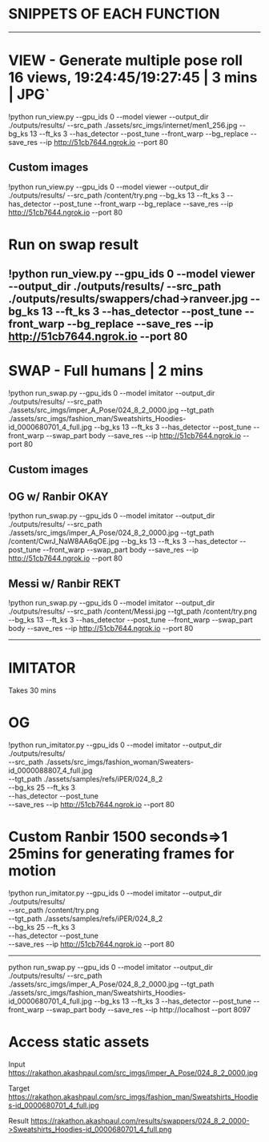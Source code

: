 # SNIPPETS OF EACH FUNCTION
-----------------------------------

# VIEW - Generate multiple pose roll 16 views, 19:24:45/19:27:45 | 3 mins | JPG`

!python run_view.py --gpu_ids 0 --model viewer --output_dir ./outputs/results/  --src_path      ./assets/src_imgs/internet/men1_256.jpg  --bg_ks 13  --ft_ks 3 --has_detector  --post_tune --front_warp --bg_replace --save_res --ip  http://51cb7644.ngrok.io --port 80

## Custom images

!python run_view.py --gpu_ids 0 --model viewer --output_dir ./outputs/results/  --src_path   /content/try.png   --bg_ks 13  --ft_ks 3 --has_detector  --post_tune --front_warp --bg_replace --save_res --ip  http://51cb7644.ngrok.io --port 80


# Run on swap result

!python run_view.py --gpu_ids 0 --model viewer --output_dir ./outputs/results/  --src_path   ./outputs/results/swappers/chad->ranveer.jpg   --bg_ks 13  --ft_ks 3 --has_detector  --post_tune --front_warp --bg_replace --save_res --ip http://51cb7644.ngrok.io --port 80
-----------------------------------

# SWAP - Full humans | 2 mins

!python run_swap.py --gpu_ids 0 --model imitator --output_dir ./outputs/results/ --src_path      ./assets/src_imgs/imper_A_Pose/024_8_2_0000.jpg  --tgt_path      ./assets/src_imgs/fashion_man/Sweatshirts_Hoodies-id_0000680701_4_full.jpg  --bg_ks 13  --ft_ks 3 --has_detector  --post_tune  --front_warp --swap_part body  --save_res --ip http://51cb7644.ngrok.io --port 80


## Custom images

## OG w/ Ranbir OKAY

!python run_swap.py --gpu_ids 0 --model imitator --output_dir ./outputs/results/ --src_path      ./assets/src_imgs/imper_A_Pose/024_8_2_0000.jpg  --tgt_path     /content/CwrJ_NaW8AA6qOE.jpg  --bg_ks 13  --ft_ks 3 --has_detector  --post_tune  --front_warp --swap_part body  --save_res --ip http://51cb7644.ngrok.io --port 80

## Messi w/ Ranbir REKT

!python run_swap.py --gpu_ids 0 --model imitator --output_dir ./outputs/results/ --src_path  /content/Messi.jpg  --tgt_path     /content/try.png  --bg_ks 13  --ft_ks 3 --has_detector  --post_tune  --front_warp --swap_part body  --save_res --ip http://51cb7644.ngrok.io --port 80


-----------------------------------

# IMITATOR

Takes 30 mins

# OG

!python run_imitator.py --gpu_ids 0 --model imitator --output_dir ./outputs/results/  \
--src_path      ./assets/src_imgs/fashion_woman/Sweaters-id_0000088807_4_full.jpg    \
--tgt_path      ./assets/samples/refs/iPER/024_8_2    \
--bg_ks 25  --ft_ks 3 \
--has_detector  --post_tune  \
--save_res  --ip http://51cb7644.ngrok.io --port 80


# Custom Ranbir 1500 seconds=>1 25mins for generating frames for motion

!python run_imitator.py --gpu_ids 0 --model imitator --output_dir ./outputs/results/  \
--src_path      /content/try.png    \
--tgt_path      ./assets/samples/refs/iPER/024_8_2    \
--bg_ks 25  --ft_ks 3 \
--has_detector  --post_tune  \
--save_res  --ip http://51cb7644.ngrok.io --port 80



-----------
python run_swap.py --gpu_ids 0 --model imitator --output_dir ./outputs/results/ --src_path      ./assets/src_imgs/imper_A_Pose/024_8_2_0000.jpg  --tgt_path      ./assets/src_imgs/fashion_man/Sweatshirts_Hoodies-id_0000680701_4_full.jpg  --bg_ks 13  --ft_ks 3 --has_detector  --post_tune  --front_warp --swap_part body  --save_res --ip http://localhost --port 8097

# Access static assets
Input 
https://rakathon.akashpaul.com/src_imgs/imper_A_Pose/024_8_2_0000.jpg

Target
https://rakathon.akashpaul.com/src_imgs/fashion_man/Sweatshirts_Hoodies-id_0000680701_4_full.jpg

Result
https://rakathon.akashpaul.com/results/swappers/024_8_2_0000->Sweatshirts_Hoodies-id_0000680701_4_full.png